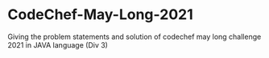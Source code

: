 # CodeChef-May-Long-2021
Giving the problem statements and solution of codechef may long challenge 2021 in JAVA language (Div 3)

